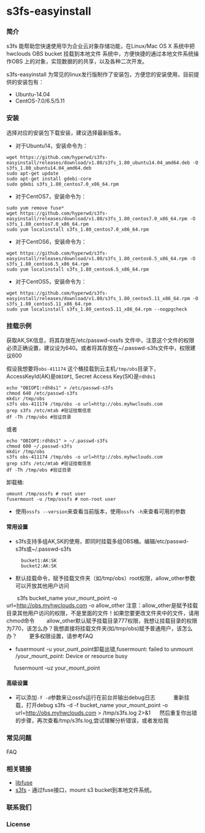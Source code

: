 # s3fs-easyinstall
### 简介

s3fs 能帮助您快速使用华为企业云对象存储功能，在Linux/Mac OS X 系统中把hwclouds OBS bucket 挂载到本地文件
系统中，方便快捷的通过本地文件系统操作OBS 上的对象，实现数据的的共享，以及各种二次开发。

s3fs-easyinstall 为常见的linux发行版制作了安装包，方便您的安装使用，目前提供的安装包有：
- Ubuntu-14.04
- CentOS-7.0/6.5/5.11

### 安装

选择对应的安装包下载安装，建议选择最新版本。

- 对于Ubuntu14，安装命令为：
```
wget https://github.com/hyperwd/s3fs-easyinstall/releases/download/v1.80/s3fs_1.80_ubuntu14.04_amd64.deb -O s3fs_1.80_ubuntu14.04_amd64.deb
sudo apt-get update
sudo apt-get install gdebi-core
sudo gdebi s3fs_1.80_centos7.0_x86_64.rpm
```

- 对于CentOS7，安装命令为：
```
sudo yum remove fuse*
wget https://github.com/hyperwd/s3fs-easyinstall/releases/download/v1.80/s3fs_1.80_centos7.0_x86_64.rpm -O s3fs_1.80_centos7.0_x86_64.rpm
sudo yum localinstall s3fs_1.80_centos7.0_x86_64.rpm
```

- 对于CentOS6，安装命令为：
```
wget https://github.com/hyperwd/s3fs-easyinstall/releases/download/v1.80/s3fs_1.80_centos6.5_x86_64.rpm -O s3fs_1.80_centos6.5_x86_64.rpm
sudo yum localinstall s3fs_1.80_centos6.5_x86_64.rpm
```

- 对于CentOS5，安装命令为：
```
wget https://github.com/hyperwd/s3fs-easyinstall/releases/download/v1.80/s3fs_1.80_centos5.11_x86_64.rpm -O s3fs_1.80_centos5.11_x86_64.rpm
sudo yum localinstall s3fs_1.80_centos5.11_x86_64.rpm --nogpgcheck
```

### 挂载示例

获取AK,SK信息，将其存放在/etc/passwd-ossfs 文件中，注意这个文件的权限必须正确设置，建议设为640。或者将其存放在~/.passwd-s3fs文件中，权限建议600

假设我想要将`obs-411174` 这个桶挂载到云主机`/tmp/obs`目录下，AccessKeyId(AK)是`OBIOPI`,
Secret Access Key(SK)是`rdh8s1`

```
echo "OBIOPI:rdh8s1" > /etc/passwd-s3fs
chmod 640 /etc/passwd-s3fs
mkdir /tmp/obs
s3fs obs-411174 /tmp/obs -o url=http://obs.myhwclouds.com
grep s3fs /etc/mtab #验证挂载信息
df -Th /tmp/obs #验证目录
```
或者

```
echo "OBIOPI:rdh8s1" > ~/.passwd-s3fs
chmod 600 ~/.passwd-s3fs
mkdir /tmp/obs
s3fs obs-411174 /tmp/obs -o url=http://obs.myhwclouds.com
grep s3fs /etc/mtab #验证挂载信息
df -Th /tmp/obs #验证目录
```

卸载桶:

```
umount /tmp/ossfs # root user
fusermount -u /tmp/ossfs # non-root user
```
- 使用`ossfs --version`来查看当前版本，使用`ossfs -h`来查看可用的参数

#### 常用设置
- s3fs支持多组AK,SK的使用，即同时挂载多组OBS桶。编辑/etc/passwd-s3fs或~/.passwd-s3fs
        
        bucket1:AK:SK
        bucket2:AK:SK
- 默认挂载命令，赋予挂载文件夹（如/tmp/obs）root权限，allow_other参数可以开放其他用户访问

        s3fs bucket_name your_mount_point -o url=http://obs.myhwclouds.com -o allow_other
        注意：allow_other是赋予挂载目录其他用户访问的权限，不是里面的文件！如果您要更改文件夹中的文件，请用chmod命令
        allow_other默认赋予挂载目录777权限，我想让挂载目录的权限为770，该怎么办？我想直接将挂载文件夹(如/tmp/obs)赋予普通用户，该怎么办？
        更多权限设置，请参考FAQ
- fusermount -u your_ount_point卸载出错,fusermount: failed to unmount /your_mount_point: Device or resource busy

      fusermount -uz your_mount_point
      
 
#### 高级设置

- 可以添加`-f -d`参数来让ossfs运行在前台并输出debug日志
      
      重新挂载，打开debug
      s3fs -d -f bucket_name your_mount_point -o url=http://obs.myhwclouds.com > /tmp/s3fs.log 2>&1
      然后重复你出错的步骤，再次查看/tmp/s3fs.log,尝试理解分析错误，或者发给我

### 常见问题
FAQ

### 相关链接

* [libfuse](https://github.com/libfuse/libfuse)
* [s3fs](https://github.com/s3fs-fuse/s3fs-fuse) - 通过fuse接口，mount s3 bucket到本地文件系统。

### 联系我们

### License
